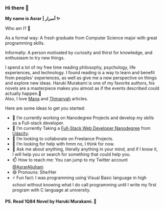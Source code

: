 ### Hi there 👋



**My name is Asrar | أسرار ✨**


Who am I? :eyes:

As a formal way:  A fresh graduate from Computer Science major with great programming skills. 

Informally: A person motivated by curiosity and thirst for knowledge, and enthusiasm to try new things. 

I spend a lot of my free time reading philosophy, psychology, life experiences, and technology. I found reading is a way to learn and benefit from peoples' experiences, as well as give me a new perspective on things and explore new ideas. Haruki Murakami is one of my favorite authors, his novels are a masterpiece makes you almost as if the events described could actually happen.:crystal_ball:  
Also, I love [Mana](https://mana.net/) and [Thmanyah](https://thmanyah.com/) articles.   


Here are some ideas to get you started:

- 🔭 I’m currently working on Nanodegree Projects and develop my skills as a Full-stack developer. 
- 🌱 I’m currently Taking a [Full-Stack Web Developer Nanodegree](https://www.udacity.com/course/full-stack-web-developer-nanodegree--nd0044) from [Udacity](https://www.udacity.com/). 
- 👯 I’m looking to collaborate on Freelance Projects.
- 🤔 I’m looking for help with hmm no, I think for now. 
- 💬 Ask me about anything, literally anything in your mind, and if I know it, I will help you or search for something that could help you. 
- 📫 How to reach me: You can jump to my Twitter account [@AsrarAljuhani](https://twitter.com/AsrarAljuhani)
- 😄 Pronouns: She/Her
- ⚡ Fun fact: I was programming using Visual Basic language in high school without knowing what I do call programming until I write my first program with C language at university.


 #### PS. Read 1Q84 Novel by Haruki Murakami. :open_book:
